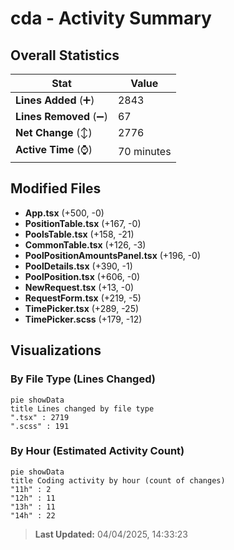 # cda - Activity Summary 

## Overall Statistics

| Stat                   | Value                                                             |
| ---------------------- | ----------------------------------------------------------------- |
| **Lines Added** (➕)   | 2843                                          |
| **Lines Removed** (➖) | 67                                        |
| **Net Change** (↕)    | 2776                |
| **Active Time** (⌚)   | 70 minutes |


## Modified Files
- **App.tsx** (+500, -0)
- **PositionTable.tsx** (+167, -0)
- **PoolsTable.tsx** (+158, -21)
- **CommonTable.tsx** (+126, -3)
- **PoolPositionAmountsPanel.tsx** (+196, -0)
- **PoolDetails.tsx** (+390, -1)
- **PoolPosition.tsx** (+606, -0)
- **NewRequest.tsx** (+13, -0)
- **RequestForm.tsx** (+219, -5)
- **TimePicker.tsx** (+289, -25)
- **TimePicker.scss** (+179, -12)

## Visualizations

### By File Type (Lines Changed)

```mermaid
pie showData
title Lines changed by file type
".tsx" : 2719
".scss" : 191
```

### By Hour (Estimated Activity Count)

```mermaid
pie showData
title Coding activity by hour (count of changes)
"11h" : 2
"12h" : 11
"13h" : 11
"14h" : 22
```


> **Last Updated:** 04/04/2025, 14:33:23